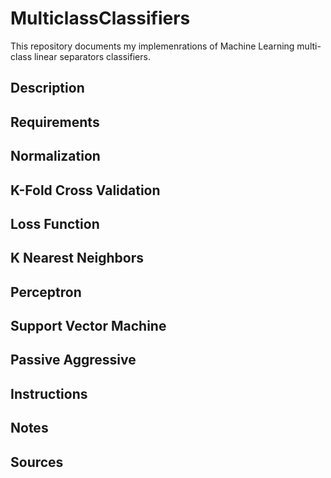# MulticlassClassifiers
This repository documents my implemenrations of Machine Learning multi-class linear separators classifiers.

## Description

## Requirements

## Normalization

## K-Fold Cross Validation

## Loss Function

## K Nearest Neighbors

## Perceptron

## Support Vector Machine

## Passive Aggressive

## Instructions

## Notes

## Sources
